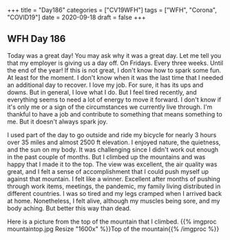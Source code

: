 +++
title = "Day186"
categories = ["CV19WFH"]
tags = ["WFH", "Corona", "COVID19"]
date = 2020-09-18
draft = false
+++

## WFH Day 186

Today was a great day! You may ask why it was a great day. Let me tell you that my employer is giving us a day off. On Fridays. Every three weeks. Until the end of the year! If this is not great, I don't know how to spark some fun. At least for the moment.
I don't know when it was the last time that I needed an additional day to recover. I love my job. For sure, it has its ups and downs. But in general, I love what I do. But I feel tired recently, and everything seems to need a lot of energy to move it forward. I don't know if it's only me or a sign of the circumstances we currently live through. I'm thankful to have a job and contribute to something that means something to me. But it doesn't always spark joy.

I used part of the day to go outside and ride my bicycle for nearly 3 hours over 35 miles and almost 2500 ft elevation. I enjoyed nature, the quietness, and the sun on my body. It was challenging since I didn't work out enough in the past couple of months. But I climbed up the mountains and was happy that I made it to the top. The view was excellent, the air quality was great, and I felt a sense of accomplishment that I could push myself up against that mountain. I felt like a winner. Excellent after months of pushing through work items, meetings, the pandemic, my family living distributed in different countries.
I was so tired and my legs cramped when I arrived back at home. Nonetheless, I felt alive, although my muscles being sore, and my body aching. But better this way than dead.

Here is a picture from the top of the mountain that I climbed.
{{% imgproc mountaintop.jpg Resize "1600x" %}}Top of the mountain{{% /imgproc %}}

